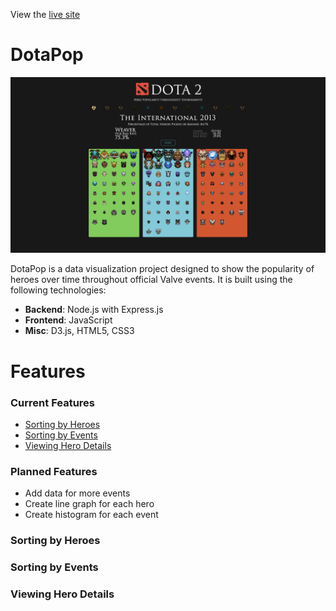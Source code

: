 View the [live site](https://dotapop.herokuapp.com/)

# DotaPop
![Splash Page](https://github.com/darrenyong/dotaPop/blob/master/assets/readme_images/splash.png)

DotaPop is a data visualization project designed to show the popularity of heroes
over time throughout official Valve events. It is built using the following technologies:
* <strong>Backend</strong>: Node.js with Express.js
* <strong>Frontend</strong>: JavaScript
* <strong>Misc</strong>: D3.js, HTML5, CSS3

# Features 
### Current Features
* [Sorting by Heroes](https://github.com/darrenyong/Aprtr#sorting-by-heroes)
* [Sorting by Events](https://github.com/darrenyong/Aprtr#sorting-by-events)
* [Viewing Hero Details](https://github.com/darrenyong/Aprtr#viewing-hero-details)

### Planned Features
* Add data for more events
* Create line graph for each hero
* Create histogram for each event 


### Sorting by Heroes

### Sorting by Events

### Viewing Hero Details